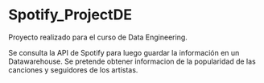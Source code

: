 # Spotify_ProjectDE

Proyecto realizado para el curso de Data Engineering.  

Se consulta la API de Spotify para luego guardar la información en un Datawarehouse.  Se pretende obtener informacion de la popularidad de las canciones y seguidores de los artistas. 
